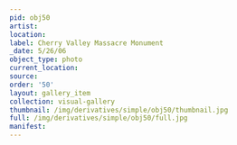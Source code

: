 ```yaml
---
pid: obj50
artist: 
location: 
label: Cherry Valley Massacre Monument
_date: 5/26/06
object_type: photo
current_location: 
source: 
order: '50'
layout: gallery_item
collection: visual-gallery
thumbnail: /img/derivatives/simple/obj50/thumbnail.jpg
full: /img/derivatives/simple/obj50/full.jpg
manifest: 
---
```

